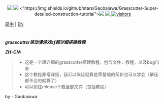 <!--   my-icons -->
<p align="center">
    <a href="https://github.com/Gaobaiawa/Grasscutter-Super-detailed-construction-tutorial"><img src="https://img.shields.io/badge/status-updating-brightgreen.svg"></a>
    <a href="https://github.com/Gaobaiawa/Grasscutter-Super-detailed-construction-tutorial/graphs/contributors"><img src="https://img.shields.io/github/contributors/Gaobaiawa/Grasscutter-Super-detailed-construction-tutorial?color=blue"></a>
<"https://img.shields.io/github/stars/Gaobaiawa/Grasscutter-Super-detailed-construction-tutorial"><img src="https://github.com/Gaobaiawa/Grasscutter-Super-detailed-construction-tutorial/stargazers">
    <a href="https://github.com/Gaobaiawa/Grasscutter-Super-detailed-construction-tutorial/network/members"><img src="https://img.shields.io/github/forks/Grasscutter-Super-detailed-construction-tutorial/Grasscutter-Super-detailed-construction-tutorial.svg?color=blue&logo=github">
    <img src="https://visitor-badge.laobi.icu/badge?page_id=Gaobaiawa.Gaobaiawa" alt="visitors"/>   
</p>

[简中](README.md) | [EN](README_en-US..md)
# 
**_grasscutter某动漫游戏sf超详细搭建教程_**

**_ZH-CN:_**
> - 这是一个超详细的grasscutter搭建教程，包含文件，教程，以及bug自查
> - 这个教程非常详细，我可以保证就算是零基础的萌新也可以学会（解压都不会的就算了）
> - 可以前往release下载全部文件（包括教程）

by - Gaobaiawa
